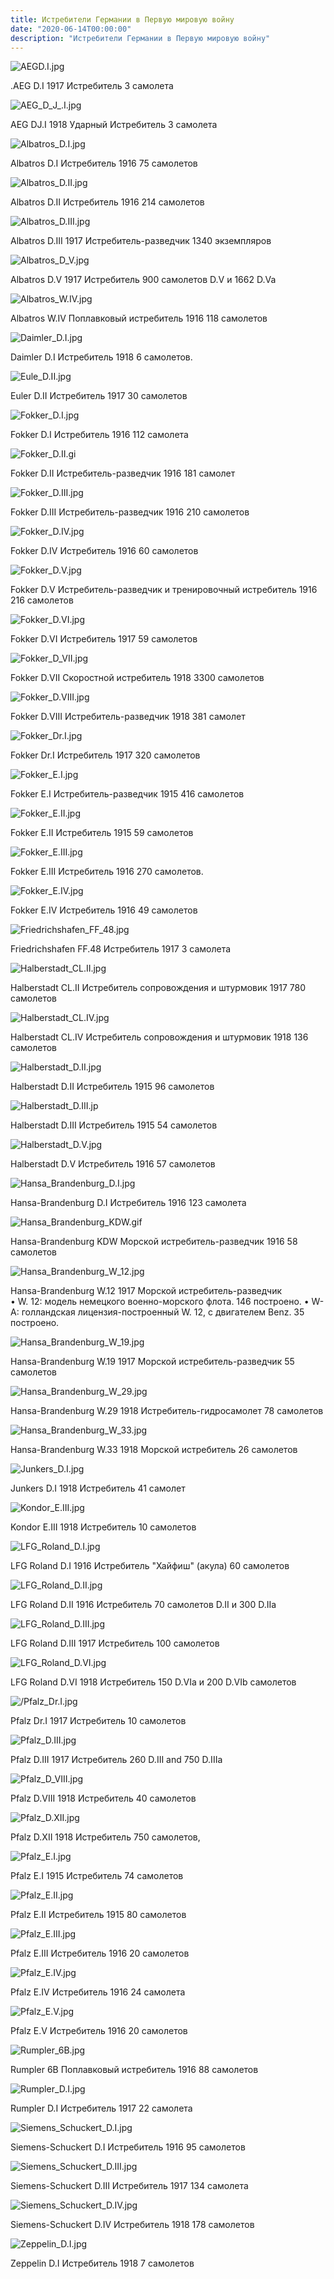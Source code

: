 ```yaml
---
title: Истребители Германии в Первую мировую войну
date: "2020-06-14T00:00:00"
description: "Истребители Германии в Первую мировую войну"
---
```


![AEGD.I.jpg](./AEGD.I.jpg "AEGD.I.jpg")

 .AEG D.I  1917 	Истребитель 3 самолета
 
![AEG_D_J_.I.jpg](./AEG_D_J_.I.jpg "AEG_D_J_.I.jpg")

AEG DJ.I   1918  Ударный 	   Истребитель   3 самолета

![Albatros_D.I.jpg](./Albatros_D.I.jpg "Albatros_D.I.jpg")

Albatros D.I Истребитель   1916 75 самолетов

![Albatros_D.II.jpg](./Albatros_D.II.jpg "Albatros_D.II.jpg")

Albatros D.II Истребитель   1916   214 самолетов

![Albatros_D.III.jpg](./Albatros_D.III.jpg "Albatros_D.III.jpg")

Albatros D.III   1917 Истребитель-разведчик 1340 экземпляров 

![Albatros_D_V.jpg](./Albatros_D_V.jpg "Albatros_D_V.jpg")

Albatros D.V 1917  Истребитель 900 самолетов D.V и 1662 D.Va

![Albatros_W.IV.jpg](./Albatros_W.IV.jpg "Albatros_W.IV.jpg")

Albatros W.IV Поплавковый истребитель  1916   118 самолетов

![Daimler_D.I.jpg](./Daimler_D.I.jpg "Daimler_D.I.jpg")

Daimler D.I Истребитель  1918 6 самолетов.

![Eule_D.II.jpg](./Eule_D.II.jpg "Eule_D.II.jpg")

Euler D.II Истребитель  1917  30   самолетов

![Fokker_D.I.jpg](./Fokker_D.I.jpg "Fokker_D.I.jpg")

Fokker D.I   Истребитель  1916   112 самолета   

![Fokker_D.II.gi](./Fokker_D.II.gif "Fokker_D.II.gi")

Fokker D.II      Истребитель-разведчик 1916  181 самолет

![Fokker_D.III.jpg](./Fokker_D.III.jpg "Fokker_D.III.jpg")

Fokker D.III    Истребитель-разведчик 1916   210  самолетов

![Fokker_D.IV.jpg](./Fokker_D.IV.jpg "Fokker_D.IV.jpg")

Fokker D.IV Истребитель  1916    60 самолетов

![Fokker_D.V.jpg](./Fokker_D.V.jpg "Fokker_D.V.jpg")

Fokker D.V     Истребитель-разведчик и тренировочный истребитель 1916  216 самолетов

![Fokker_D.VI.jpg](./Fokker_D.VI.jpg "Fokker_D.VI.jpg")

Fokker D.VI Истребитель  1917    59 самолетов  

![Fokker_D_VII.jpg](./Fokker_D_VII.jpg "Fokker_D_VII.jpg")

Fokker D.VII Скоростной истребитель 1918  3300 самолетов  

![Fokker_D.VIII.jpg](./Fokker_D.VIII.jpg "Fokker_D.VIII.jpg")

Fokker D.VIII Истребитель-разведчик   1918 381 самолет

![Fokker_Dr.I.jpg](./Fokker_Dr.I.jpg "Fokker_Dr.I.jpg")

Fokker Dr.I Истребитель   1917 320 самолетов

![Fokker_E.I.jpg](./Fokker_E.I.jpg "Fokker_E.I.jpg")

Fokker E.I Истребитель-разведчик  1915   416 самолетов

![Fokker_E.II.jpg](./Fokker_E.II.jpg "Fokker_E.II.jpg")

Fokker E.II Истребитель   1915 59 самолетов

![Fokker_E.III.jpg](./Fokker_E.III.jpg "Fokker_E.III.jpg")

Fokker E.III Истребитель   1916 270 самолетов.

![Fokker_E.IV.jpg](./Fokker_E.IV.jpg "Fokker_E.IV.jpg")

Fokker E.IV Истребитель  1916  49 самолетов

![Friedrichshafen_FF_48.jpg](./Friedrichshafen_FF_48.jpg "Friedrichshafen_FF_48.jpg")

Friedrichshafen FF.48 Истребитель     1917 3  самолета

![Halberstadt_CL.II.jpg](./Halberstadt_CL.II.jpg "Halberstadt_CL.II.jpg")

Halberstadt CL.II Истребитель сопровождения и штурмовик    1917   780 самолетов

![Halberstadt_CL.IV.jpg](./Halberstadt_CL.IV.jpg "Halberstadt_CL.IV.jpg")

Halberstadt CL.IV Истребитель сопровождения и штурмовик      1918  136 самолетов

![Halberstadt_D.II.jpg](./Halberstadt_D.II.jpg "Halberstadt_D.II.jpg")

Halberstadt D.II Истребитель       1915  96 самолетов

![Halberstadt_D.III.jp](./Halberstadt_D.III.jpg "Halberstadt_D.III.jp")

Halberstadt D.III Истребитель    1915  54 самолетов

![Halberstadt_D.V.jpg](./Halberstadt_D.V.jpg "Halberstadt_D.V.jpg")

Halberstadt D.V Истребитель   1916   57 самолетов

![Hansa_Brandenburg_D.I.jpg](./Hansa_Brandenburg_D.I.jpg "Hansa_Brandenburg_D.I.jpg")

Hansa-Brandenburg D.I Истребитель  1916 123 самолета

![Hansa_Brandenburg_KDW.gif](./Hansa_Brandenburg_KDW.gif "Hansa_Brandenburg_KDW.giff")

Hansa-Brandenburg KDW Морской истребитель-разведчик   1916
58 самолетов

![Hansa_Brandenburg_W_12.jpg](./Hansa_Brandenburg_W_12.jpg "Hansa_Brandenburg_W_12.jpg")

Hansa-Brandenburg W.12   1917
Морской истребитель-разведчик   
•	W. 12: модель немецкого военно-морского флота. 146 построено.
•	W-A: голландская лицензия-построенный W. 12, с двигателем Benz. 35 построено.

![Hansa_Brandenburg_W_19.jpg](./Hansa_Brandenburg_W_19.jpg "Hansa_Brandenburg_W_19.jpg")

Hansa-Brandenburg W.19  1917   Морской истребитель-разведчик  55 самолетов

![Hansa_Brandenburg_W_29.jpg](./Hansa_Brandenburg_W_29.jpg "Hansa_Brandenburg_W_29.jpg")

Hansa-Brandenburg W.29   1918  Истребитель-гидросамолет
78 самолетов

![Hansa_Brandenburg_W_33.jpg](./Hansa_Brandenburg_W_33.jpg "Hansa_Brandenburg_W_33.jpg")

Hansa-Brandenburg W.33    1918  Морской истребитель   26 самолетов

![Junkers_D.I.jpg](./Junkers_D.I.jpg "Junkers_D.I.jpg")

Junkers D.I  1918   Истребитель 41 самолет 

![Kondor_E.III.jpg](./Kondor_E.III.jpg "Kondor_E.III.jpg")

Kondor E.III    1918 Истребитель 10 самолетов

![LFG_Roland_D.I.jpg](./LFG_Roland_D.I.jpg "LFG_Roland_D.I.jpg")

LFG Roland D.I  1916  Истребитель  "Хайфиш" (акула)
60 самолетов

![LFG_Roland_D.II.jpg](./LFG_Roland_D.II.jpg "LFG_Roland_D.II.jpg")

LFG Roland D.II   1916   Истребитель     70 самолетов D.II и 300 D.IIa

![LFG_Roland_D.III.jpg](./LFG_Roland_D.III.jpg "LFG_Roland_D.III.jpg")

LFG Roland D.III    1917  Истребитель  100 самолетов

![LFG_Roland_D.VI.jpg ](./LFG_Roland_D.VI.jpg "LFG_Roland_D.VI.jpg ")

LFG Roland D.VI    1918  Истребитель   150 D.VIa и 200 D.VIb самолетов

![/Pfalz_Dr.I.jpg](./Pfalz_Dr.I.jpg "/Pfalz_Dr.I.jpg")

Pfalz Dr.I   1917  Истребитель      10 самолетов

![Pfalz_D.III.jpg](./Pfalz_D.III.jpg "Pfalz_D.III.jpg")

Pfalz D.III   1917 Истребитель   260 D.III and 750 D.IIIa

![Pfalz_D_VIII.jpg](./Pfalz_D_VIII.jpg "Pfalz_D_VIII.jpg")

Pfalz D.VIII   1918  Истребитель   40 самолетов

![Pfalz_D.ХII.jpg](./Pfalz_D.ХII.jpg "Pfalz_D.ХII.jpg")

Pfalz D.ХII   1918  Истребитель     750 самолетов, 

![Pfalz_E.I.jpg](./Pfalz_E.I.jpg "Pfalz_E.I.jpg")

Pfalz E.I    1915 Истребитель  74 самолетов

![Pfalz_E.II.jpg](./Pfalz_E.II.jpg "Pfalz_E.II.jpg")

Pfalz E.II Истребитель   1915     80 самолетов

![Pfalz_E.III.jpg](./Pfalz_E.III.jpg "Pfalz_E.III.jpg")

Pfalz E.III Истребитель  1916  20  самолетов

![Pfalz_E.IV.jpg](./Pfalz_E.IV.jpg "Pfalz_E.IV.jpg")

Pfalz E.IV Истребитель  1916  24 самолета

![Pfalz_E.V.jpg](./Pfalz_E.V.jpg "Pfalz_E.V.jpg")

Pfalz E.V Истребитель  1916  20   самолетов   

![Rumpler_6B.jpg](./Rumpler_6B.jpg "Rumpler_6B.jpg")

Rumpler 6B Поплавковый истребитель  1916      88 самолетов 

![Rumpler_D.I.jpg](./Rumpler_D.I.jpg "Rumpler_D.I.jpg")

Rumpler D.I  Истребитель  1917 22 самолета 

![Siemens_Schuckert_D.I.jpg](./Siemens_Schuckert_D.I.jpg "Siemens_Schuckert_D.I.jpg")

 Siemens-Schuckert D.I Истребитель 1916   95 самолетов 

![Siemens_Schuckert_D.III.jpg](./Siemens_Schuckert_D.III.jpg "Siemens_Schuckert_D.III.jpg")

Siemens-Schuckert D.III Истребитель  1917 134 самолета

![Siemens_Schuckert_D.IV.jpg](./Siemens_Schuckert_D.IV.jpg "Siemens_Schuckert_D.IV.jpg")

Siemens-Schuckert D.IV Истребитель 1918       178 самолетов

![Zeppelin_D.I.jpg](./Zeppelin_D.I.jpg "Zeppelin_D.I.jpg")

Zeppelin D.I Истребитель  1918  7 самолетов


